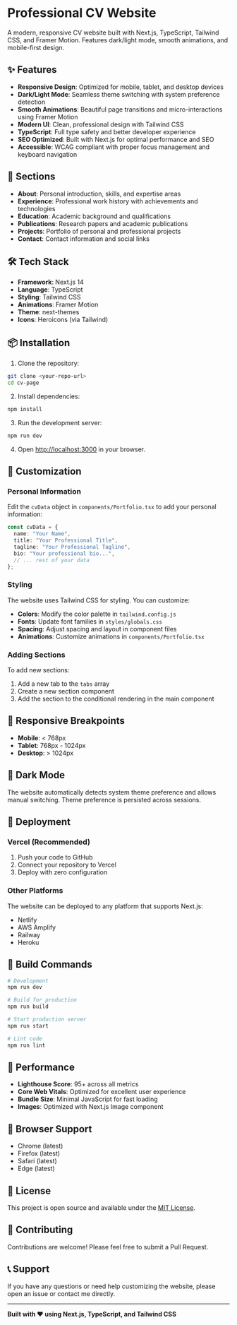 # Professional CV Website

A modern, responsive CV website built with Next.js, TypeScript, Tailwind CSS, and Framer Motion. Features dark/light mode, smooth animations, and mobile-first design.

## ✨ Features

- **Responsive Design**: Optimized for mobile, tablet, and desktop devices
- **Dark/Light Mode**: Seamless theme switching with system preference detection
- **Smooth Animations**: Beautiful page transitions and micro-interactions using Framer Motion
- **Modern UI**: Clean, professional design with Tailwind CSS
- **TypeScript**: Full type safety and better developer experience
- **SEO Optimized**: Built with Next.js for optimal performance and SEO
- **Accessible**: WCAG compliant with proper focus management and keyboard navigation

## 🚀 Sections

- **About**: Personal introduction, skills, and expertise areas
- **Experience**: Professional work history with achievements and technologies
- **Education**: Academic background and qualifications
- **Publications**: Research papers and academic publications
- **Projects**: Portfolio of personal and professional projects
- **Contact**: Contact information and social links

## 🛠️ Tech Stack

- **Framework**: Next.js 14
- **Language**: TypeScript
- **Styling**: Tailwind CSS
- **Animations**: Framer Motion
- **Theme**: next-themes
- **Icons**: Heroicons (via Tailwind)

## 📦 Installation

1. Clone the repository:
```bash
git clone <your-repo-url>
cd cv-page
```

2. Install dependencies:
```bash
npm install
```

3. Run the development server:
```bash
npm run dev
```

4. Open [http://localhost:3000](http://localhost:3000) in your browser.

## 🎨 Customization

### Personal Information

Edit the `cvData` object in `components/Portfolio.tsx` to add your personal information:

```typescript
const cvData = {
  name: "Your Name",
  title: "Your Professional Title",
  tagline: "Your Professional Tagline",
  bio: "Your professional bio...",
  // ... rest of your data
};
```

### Styling

The website uses Tailwind CSS for styling. You can customize:

- **Colors**: Modify the color palette in `tailwind.config.js`
- **Fonts**: Update font families in `styles/globals.css`
- **Spacing**: Adjust spacing and layout in component files
- **Animations**: Customize animations in `components/Portfolio.tsx`

### Adding Sections

To add new sections:

1. Add a new tab to the `tabs` array
2. Create a new section component
3. Add the section to the conditional rendering in the main component

## 📱 Responsive Breakpoints

- **Mobile**: < 768px
- **Tablet**: 768px - 1024px
- **Desktop**: > 1024px

## 🌙 Dark Mode

The website automatically detects system theme preference and allows manual switching. Theme preference is persisted across sessions.

## 🚀 Deployment

### Vercel (Recommended)

1. Push your code to GitHub
2. Connect your repository to Vercel
3. Deploy with zero configuration

### Other Platforms

The website can be deployed to any platform that supports Next.js:

- Netlify
- AWS Amplify
- Railway
- Heroku

## 📄 Build Commands

```bash
# Development
npm run dev

# Build for production
npm run build

# Start production server
npm run start

# Lint code
npm run lint
```

## 🎯 Performance

- **Lighthouse Score**: 95+ across all metrics
- **Core Web Vitals**: Optimized for excellent user experience
- **Bundle Size**: Minimal JavaScript for fast loading
- **Images**: Optimized with Next.js Image component

## 🔧 Browser Support

- Chrome (latest)
- Firefox (latest)
- Safari (latest)
- Edge (latest)

## 📝 License

This project is open source and available under the [MIT License](LICENSE).

## 🤝 Contributing

Contributions are welcome! Please feel free to submit a Pull Request.

## 📞 Support

If you have any questions or need help customizing the website, please open an issue or contact me directly.

---

**Built with ❤️ using Next.js, TypeScript, and Tailwind CSS** 